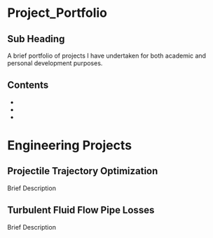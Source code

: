 # Project_Portfolio

## Sub Heading 

A brief portfolio of projects I have undertaken for both academic and personal development purposes.

## Contents
-
-
-


# Engineering Projects 
## Projectile Trajectory Optimization

Brief Description

## Turbulent Fluid Flow Pipe Losses

Brief Description

